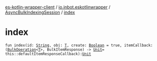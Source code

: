 [es-kotlin-wrapper-client](../../index.md) / [io.inbot.eskotlinwrapper](../index.md) / [AsyncBulkIndexingSession](index.md) / [index](./--index--.md)

# index

`fun index(id: `[`String`](https://kotlinlang.org/api/latest/jvm/stdlib/kotlin/-string/index.html)`, obj: `[`T`](index.md#T)`, create: `[`Boolean`](https://kotlinlang.org/api/latest/jvm/stdlib/kotlin/-boolean/index.html)` = true, itemCallback: (`[`BulkOperation`](../-bulk-operation/index.md)`<`[`T`](index.md#T)`>, BulkItemResponse) -> `[`Unit`](https://kotlinlang.org/api/latest/jvm/stdlib/kotlin/-unit/index.html)` = this::defaultItemResponseCallback): `[`Unit`](https://kotlinlang.org/api/latest/jvm/stdlib/kotlin/-unit/index.html)